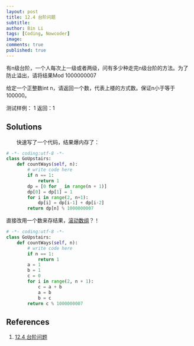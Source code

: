 ```yaml
---
layout: post
title: 12.4 台阶问题
subtitle: 
author: Bin Li
tags: [Coding, Nowcoder]
image: 
comments: true
published: true
---
```


有n级台阶，一个人每次上一级或者两级，问有多少种走完n级台阶的方法。为了防止溢出，请将结果Mod 1000000007

给定一个正整数int n，请返回一个数，代表上楼的方式数。保证n小于等于100000。

测试样例：
1
返回：1

## Solutions
　　快速写了一个代码，结果爆内存了：


```python
# -*- coding:utf-8 -*-
class GoUpstairs:
    def countWays(self, n):
        # write code here
        if n == 1:
            return 1
        dp = [0 for _ in range(n + 1)]
        dp[0] = dp[1] = 1
        for i in range(2, n+1):
            dp[i] = dp[i-1] + dp[i-2]
        return dp[n] % 1000000007
```

直接改用一个数来存结果，[滚动数组](https://blog.csdn.net/u012965373/article/details/52180788)？！

```python
# -*- coding:utf-8 -*-
class GoUpstairs:
    def countWays(self, n):
        # write code here
        if n == 1:
            return 1
        a = 1
        b = 1
        c = 0
        for i in range(2, n + 1):
            c = a + b
            a = b
            b = c
        return c % 1000000007
```

## References
1. [12.4 台阶问题](https://www.nowcoder.com/study/vod/1/12/4)